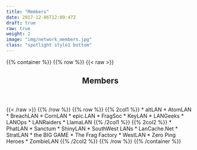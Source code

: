 ```yaml
---
title: "Members"
date: 2017-12-06T12:09:47Z
draft: true
raw: true
weight: 2
image: "img/network_members.jpg"
class: "spotlight style1 bottom"
---
```

{{% container %}}
{{% row %}}
{{< raw >}}
<div class="12$">
<header>
<h2>Members</h2>
</header>
</div>
{{< /raw >}}
{{% /row  %}}
{{% row %}}
{{% 2col1 %}}
* altLAN
* AtomLAN
* BreachLAN
* CornLAN
* epic.LAN
* FragSoc
* KeyLAN
* LANGeeks
* LANOps
* LANRaiders
* LlamaLAN
{{% /2col1 %}}
{{% 2col2 %}}
* PhatLAN
* Sanctum
* ShinyLAN
* SouthWest LANs
* LanCache.Net
* StratLAN
* the BIG GAME
* The Frag Factory
* WestLAN
* Zero Ping Heroes
* ZombieLAN
{{% /2col2 %}}
{{% /row %}}
{{% /container %}}
